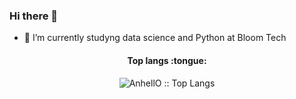 ### Hi there 👋

- 🌱 I’m currently studyng data science and Python at Bloom Tech

<h4 align="center">Top langs :tongue:</h4>

<p align="center"><img src="https://github-readme-stats.vercel.app/api/top-langs/?usernameLynnerKevin&langs_count=10&theme=tokyonight&layout=compact" alt="AnhellO :: Top Langs" /></p>

<!--
**LynnerKevin/LynnerKevin** is a ✨ _special_ ✨ repository because its `README.md` (this file) appears on your GitHub profile.

Here are some ideas to get you started:

- 🔭 I’m currently working on ...
- 🌱 I’m currently learning ...
- 👯 I’m looking to collaborate on ...
- 🤔 I’m looking for help with ...
- 💬 Ask me about ...
- 📫 How to reach me: ...
- 😄 Pronouns: ...
- ⚡ Fun fact: ...
-->
